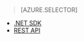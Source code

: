 > [AZURE.SELECTOR]
- [.NET SDK](../articles/media-services/media-services-get-media-processor.md)
- [REST API](../articles/media-services/media-services-rest-get-media-processor.md)

<!---HONumber=July15_HO2-->